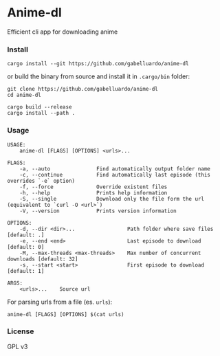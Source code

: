 # Anime-dl

Efficient cli app for downloading anime

### Install

```
cargo install --git https://github.com/gabelluardo/anime-dl
```

or build the binary from source and install it in `.cargo/bin` folder:

```
git clone https://github.com/gabelluardo/anime-dl
cd anime-dl

cargo build --release
cargo install --path .
```

### Usage

```
USAGE:
    anime-dl [FLAGS] [OPTIONS] <urls>...

FLAGS:
    -a, --auto               Find automatically output folder name
    -c, --continue           Find automatically last episode (this overrides `-e` option)
    -f, --force              Override existent files
    -h, --help               Prints help information
    -S, --single             Download only the file form the url (equivalent to `curl -O <url>`)
    -V, --version            Prints version information

OPTIONS:
    -d, --dir <dir>...                 Path folder where save files [default: .]
    -e, --end <end>                    Last episode to download [default: 0]
    -M, --max-threads <max-threads>    Max number of concurrent downloads [default: 32]
    -s, --start <start>                First episode to download [default: 1]

ARGS:
    <urls>...    Source url
```

For parsing urls from a file (es. `urls`):

```
anime-dl [FLAGS] [OPTIONS] $(cat urls)
```

### License

GPL v3
